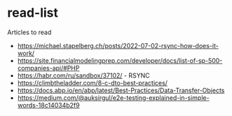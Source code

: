 # read-list
Articles to read

* https://michael.stapelberg.ch/posts/2022-07-02-rsync-how-does-it-work/
* https://site.financialmodelingprep.com/developer/docs/list-of-sp-500-companies-api/#PHP
* https://habr.com/ru/sandbox/37102/  - RSYNC
* https://climbtheladder.com/8-c-dto-best-practices/
* https://docs.abp.io/en/abp/latest/Best-Practices/Data-Transfer-Objects
* https://medium.com/@auksirgul/e2e-testing-explained-in-simple-words-18c14034b2f9
